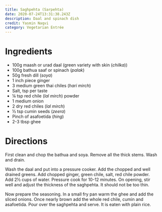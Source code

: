 ```yaml
---
title: Saghpehta (Sarpehta)
date: 2020-07-24T13:31:38.243Z
description: Daal and spinach dish
credit: Yasmin Naqvi
category: Vegetarian Entrée
---
```

# Ingredients
* 100g maash or urad daal (green variety with skin (_chilka_))             
* 100g bathua saaf or spinach (_palak_)
* 50g fresh dill (_soya_)
* 1 inch piece ginger
* 3 medium green thai chiles (_hari mirch_)
* Salt, tsp per taste
* ¼ tsp red chile (_lal mirch_) powder
* 1 medium onion
* 2 dry red chiles (_lal mirch_)
* ½ tsp cumin seeds (_zeera_)
* Pinch of asafoetida (_hing_)
* 2-3 tbsp ghee

# Directions
First clean and chop the bathua and soya. Remove all the thick stems. Wash and drain.

Wash the daal and put into a pressure cooker. Add the chopped and well drained greens. Add chopped ginger, green chile, salt, red chile powder. Add 2½ cups of water. Pressure cook for 10-12 minutes. On opening, stir well and adjust the thickness of the saghpehta. It should not be too thin.

Now prepare the seasoning. In a small fry pan warm the ghee and add the sliced onions. Once nearly brown add the whole red chile, cumin and asafoetida. Pour over the saghpehta and serve. It is eaten with plain rice.

